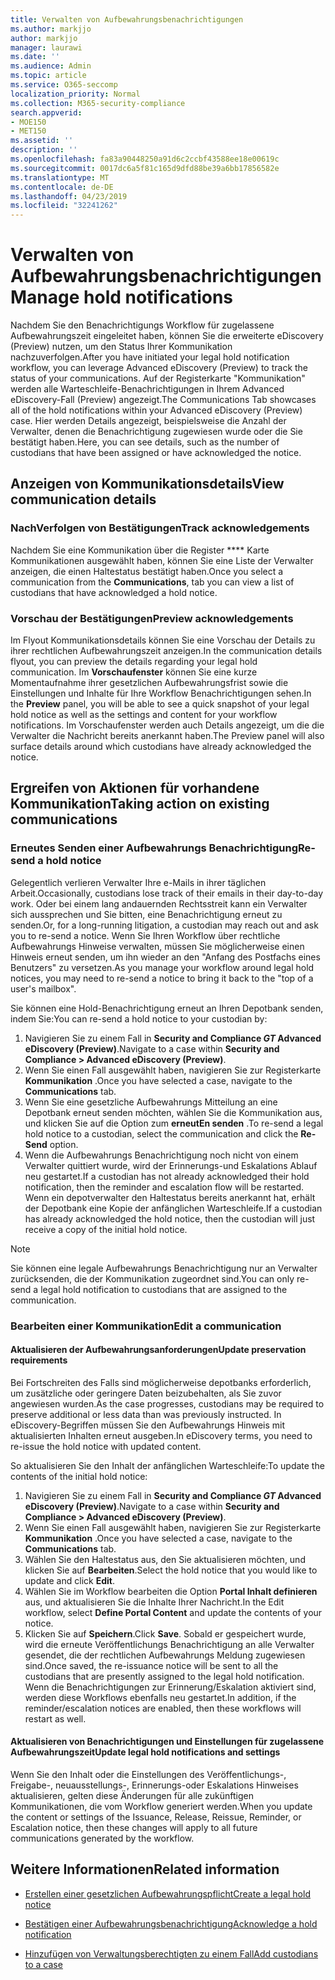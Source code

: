 ```yaml
---
title: Verwalten von Aufbewahrungsbenachrichtigungen
ms.author: markjjo
author: markjjo
manager: laurawi
ms.date: ''
ms.audience: Admin
ms.topic: article
ms.service: O365-seccomp
localization_priority: Normal
ms.collection: M365-security-compliance
search.appverid:
- MOE150
- MET150
ms.assetid: ''
description: ''
ms.openlocfilehash: fa83a90448250a91d6c2ccbf43588ee18e00619c
ms.sourcegitcommit: 0017dc6a5f81c165d9dfd88be39a6bb17856582e
ms.translationtype: MT
ms.contentlocale: de-DE
ms.lasthandoff: 04/23/2019
ms.locfileid: "32241262"
---
```

# <a name="manage-hold-notifications"></a><span data-ttu-id="85839-102">Verwalten von Aufbewahrungsbenachrichtigungen</span><span class="sxs-lookup"><span data-stu-id="85839-102">Manage hold notifications</span></span>

<span data-ttu-id="85839-103">Nachdem Sie den Benachrichtigungs Workflow für zugelassene Aufbewahrungszeit eingeleitet haben, können Sie die erweiterte eDiscovery (Preview) nutzen, um den Status Ihrer Kommunikation nachzuverfolgen.</span><span class="sxs-lookup"><span data-stu-id="85839-103">After you have initiated your legal hold notification workflow, you can leverage  Advanced eDiscovery (Preview) to track the status of your communications.</span></span> <span data-ttu-id="85839-104">Auf der Registerkarte "Kommunikation" werden alle Warteschleife-Benachrichtigungen in Ihrem Advanced eDiscovery-Fall (Preview) angezeigt.</span><span class="sxs-lookup"><span data-stu-id="85839-104">The Communications Tab showcases all of the hold notifications within your Advanced eDiscovery (Preview) case.</span></span> <span data-ttu-id="85839-105">Hier werden Details angezeigt, beispielsweise die Anzahl der Verwalter, denen die Benachrichtigung zugewiesen wurde oder die Sie bestätigt haben.</span><span class="sxs-lookup"><span data-stu-id="85839-105">Here, you can see details, such as the number of custodians that have been assigned or have acknowledged the notice.</span></span>

## <a name="view-communication-details"></a><span data-ttu-id="85839-106">Anzeigen von Kommunikationsdetails</span><span class="sxs-lookup"><span data-stu-id="85839-106">View communication details</span></span>

### <a name="track-acknowledgements"></a><span data-ttu-id="85839-107">NachVerfolgen von Bestätigungen</span><span class="sxs-lookup"><span data-stu-id="85839-107">Track acknowledgements</span></span>

<span data-ttu-id="85839-108">Nachdem Sie eine Kommunikation über die Register \*\*\*\* Karte Kommunikationen ausgewählt haben, können Sie eine Liste der Verwalter anzeigen, die einen Haltestatus bestätigt haben.</span><span class="sxs-lookup"><span data-stu-id="85839-108">Once you select a communication from the **Communications**, tab you can view a list of custodians that have acknowledged a hold notice.</span></span> 

### <a name="preview-acknowledgements"></a><span data-ttu-id="85839-109">Vorschau der Bestätigungen</span><span class="sxs-lookup"><span data-stu-id="85839-109">Preview acknowledgements</span></span>

<span data-ttu-id="85839-110">Im Flyout Kommunikationsdetails können Sie eine Vorschau der Details zu ihrer rechtlichen Aufbewahrungszeit anzeigen.</span><span class="sxs-lookup"><span data-stu-id="85839-110">In the communication details flyout, you can preview the details regarding your legal hold communication.</span></span> <span data-ttu-id="85839-111">Im **Vorschaufenster** können Sie eine kurze Momentaufnahme ihrer gesetzlichen Aufbewahrungsfrist sowie die Einstellungen und Inhalte für Ihre Workflow Benachrichtigungen sehen.</span><span class="sxs-lookup"><span data-stu-id="85839-111">In the **Preview** panel, you will be able to see a quick snapshot of your legal hold notice as well as the settings and content for your workflow notifications.</span></span> <span data-ttu-id="85839-112">Im Vorschaufenster werden auch Details angezeigt, um die die Verwalter die Nachricht bereits anerkannt haben.</span><span class="sxs-lookup"><span data-stu-id="85839-112">The Preview panel will also surface details around which custodians have already acknowledged the notice.</span></span>

## <a name="taking-action-on-existing-communications"></a><span data-ttu-id="85839-113">Ergreifen von Aktionen für vorhandene Kommunikation</span><span class="sxs-lookup"><span data-stu-id="85839-113">Taking action on existing communications</span></span>

### <a name="re-send-a-hold-notice"></a><span data-ttu-id="85839-114">Erneutes Senden einer Aufbewahrungs Benachrichtigung</span><span class="sxs-lookup"><span data-stu-id="85839-114">Re-send a hold notice</span></span>

<span data-ttu-id="85839-115">Gelegentlich verlieren Verwalter Ihre e-Mails in ihrer täglichen Arbeit.</span><span class="sxs-lookup"><span data-stu-id="85839-115">Occasionally, custodians lose track of their emails in their day-to-day work.</span></span> <span data-ttu-id="85839-116">Oder bei einem lang andauernden Rechtsstreit kann ein Verwalter sich aussprechen und Sie bitten, eine Benachrichtigung erneut zu senden.</span><span class="sxs-lookup"><span data-stu-id="85839-116">Or, for a long-running litigation, a custodian may reach out and ask you to re-send a notice.</span></span> <span data-ttu-id="85839-117">Wenn Sie Ihren Workflow über rechtliche Aufbewahrungs Hinweise verwalten, müssen Sie möglicherweise einen Hinweis erneut senden, um ihn wieder an den "Anfang des Postfachs eines Benutzers" zu versetzen.</span><span class="sxs-lookup"><span data-stu-id="85839-117">As you manage your workflow around legal hold notices, you may need to re-send a notice to bring it back to the "top of a user's mailbox".</span></span>

<span data-ttu-id="85839-118">Sie können eine Hold-Benachrichtigung erneut an Ihren Depotbank senden, indem Sie:</span><span class="sxs-lookup"><span data-stu-id="85839-118">You can re-send a hold notice to your custodian by:</span></span>
1. <span data-ttu-id="85839-119">Navigieren Sie zu einem Fall in **Security and Compliance _GT_ Advanced eDiscovery (Preview)**.</span><span class="sxs-lookup"><span data-stu-id="85839-119">Navigate to a case within **Security and Compliance > Advanced eDiscovery (Preview)**.</span></span>
2. <span data-ttu-id="85839-120">Wenn Sie einen Fall ausgewählt haben, navigieren Sie zur Registerkarte **Kommunikation** .</span><span class="sxs-lookup"><span data-stu-id="85839-120">Once you have selected a case, navigate to the **Communications** tab.</span></span>
3. <span data-ttu-id="85839-121">Wenn Sie eine gesetzliche Aufbewahrungs Mitteilung an eine Depotbank erneut senden möchten, wählen Sie die Kommunikation aus, und klicken Sie auf die Option zum **erneutEn senden** .</span><span class="sxs-lookup"><span data-stu-id="85839-121">To re-send a legal hold notice to a custodian, select the communication and click the **Re-Send** option.</span></span>
4. <span data-ttu-id="85839-122">Wenn die Aufbewahrungs Benachrichtigung noch nicht von einem Verwalter quittiert wurde, wird der Erinnerungs-und Eskalations Ablauf neu gestartet.</span><span class="sxs-lookup"><span data-stu-id="85839-122">If a custodian has not already acknowledged their hold notification, then the reminder and escalation flow will be restarted.</span></span> <span data-ttu-id="85839-123">Wenn ein depotverwalter den Haltestatus bereits anerkannt hat, erhält der Depotbank eine Kopie der anfänglichen Warteschleife.</span><span class="sxs-lookup"><span data-stu-id="85839-123">If a custodian has already acknowledged the hold notice, then the custodian will just receive a copy of the initial hold notice.</span></span>

> [!NOTE]
> <span data-ttu-id="85839-124">Sie können eine legale Aufbewahrungs Benachrichtigung nur an Verwalter zurücksenden, die der Kommunikation zugeordnet sind.</span><span class="sxs-lookup"><span data-stu-id="85839-124">You can only re-send a legal hold notification to custodians that are assigned to the communication.</span></span> 

### <a name="edit-a-communication"></a><span data-ttu-id="85839-125">Bearbeiten einer Kommunikation</span><span class="sxs-lookup"><span data-stu-id="85839-125">Edit a communication</span></span>

#### <a name="update-preservation-requirements"></a><span data-ttu-id="85839-126">Aktualisieren der Aufbewahrungsanforderungen</span><span class="sxs-lookup"><span data-stu-id="85839-126">Update preservation requirements</span></span>
  
<span data-ttu-id="85839-127">Bei Fortschreiten des Falls sind möglicherweise depotbanks erforderlich, um zusätzliche oder geringere Daten beizubehalten, als Sie zuvor angewiesen wurden.</span><span class="sxs-lookup"><span data-stu-id="85839-127">As the case progresses, custodians may be required to preserve additional or less data than was previously instructed.</span></span> <span data-ttu-id="85839-128">In eDiscovery-Begriffen müssen Sie den Aufbewahrungs Hinweis mit aktualisierten Inhalten erneut ausgeben.</span><span class="sxs-lookup"><span data-stu-id="85839-128">In eDiscovery terms, you need to re-issue the hold notice with updated content.</span></span>

<span data-ttu-id="85839-129">So aktualisieren Sie den Inhalt der anfänglichen Warteschleife:</span><span class="sxs-lookup"><span data-stu-id="85839-129">To update the contents of the initial hold notice:</span></span>

1. <span data-ttu-id="85839-130">Navigieren Sie zu einem Fall in **Security and Compliance _GT_ Advanced eDiscovery (Preview)**.</span><span class="sxs-lookup"><span data-stu-id="85839-130">Navigate to a case within **Security and Compliance > Advanced eDiscovery (Preview)**.</span></span>
2. <span data-ttu-id="85839-131">Wenn Sie einen Fall ausgewählt haben, navigieren Sie zur Registerkarte **Kommunikation** .</span><span class="sxs-lookup"><span data-stu-id="85839-131">Once you have selected a case, navigate to the **Communications** tab.</span></span>
3. <span data-ttu-id="85839-132">Wählen Sie den Haltestatus aus, den Sie aktualisieren möchten, und klicken Sie auf **Bearbeiten**.</span><span class="sxs-lookup"><span data-stu-id="85839-132">Select the hold notice that you would like to update and click **Edit**.</span></span>
4. <span data-ttu-id="85839-133">Wählen Sie im Workflow bearbeiten die Option **Portal Inhalt definieren** aus, und aktualisieren Sie die Inhalte Ihrer Nachricht.</span><span class="sxs-lookup"><span data-stu-id="85839-133">In the Edit workflow, select **Define Portal Content** and update the contents of your notice.</span></span> 
5. <span data-ttu-id="85839-134">Klicken Sie auf **Speichern**.</span><span class="sxs-lookup"><span data-stu-id="85839-134">Click **Save**.</span></span> <span data-ttu-id="85839-135">Sobald er gespeichert wurde, wird die erneute Veröffentlichungs Benachrichtigung an alle Verwalter gesendet, die der rechtlichen Aufbewahrungs Meldung zugewiesen sind.</span><span class="sxs-lookup"><span data-stu-id="85839-135">Once saved, the re-issuance notice will be sent to all the custodians that are presently assigned to the legal hold notification.</span></span> <span data-ttu-id="85839-136">Wenn die Benachrichtigungen zur Erinnerung/Eskalation aktiviert sind, werden diese Workflows ebenfalls neu gestartet.</span><span class="sxs-lookup"><span data-stu-id="85839-136">In addition, if the reminder/escalation notices are enabled, then these workflows will restart as well.</span></span> 


#### <a name="update-legal-hold-notifications-and-settings"></a><span data-ttu-id="85839-137">Aktualisieren von Benachrichtigungen und Einstellungen für zugelassene Aufbewahrungszeit</span><span class="sxs-lookup"><span data-stu-id="85839-137">Update legal hold notifications and settings</span></span>

<span data-ttu-id="85839-138">Wenn Sie den Inhalt oder die Einstellungen des Veröffentlichungs-, Freigabe-, neuausstellungs-, Erinnerungs-oder Eskalations Hinweises aktualisieren, gelten diese Änderungen für alle zukünftigen Kommunikationen, die vom Workflow generiert werden.</span><span class="sxs-lookup"><span data-stu-id="85839-138">When you update the content or settings of the Issuance, Release, Reissue, Reminder, or Escalation notice, then these changes will apply to all future communications generated by the workflow.</span></span>

## <a name="related-information"></a><span data-ttu-id="85839-139">Weitere Informationen</span><span class="sxs-lookup"><span data-stu-id="85839-139">Related information</span></span> 

- [<span data-ttu-id="85839-140">Erstellen einer gesetzlichen Aufbewahrungspflicht</span><span class="sxs-lookup"><span data-stu-id="85839-140">Create a legal hold notice</span></span>](create-hold-notification.md)
    
- [<span data-ttu-id="85839-141">Bestätigen einer Aufbewahrungsbenachrichtigung</span><span class="sxs-lookup"><span data-stu-id="85839-141">Acknowledge a hold notification</span></span>](acknowledge-hold-notification.md)
    
- [<span data-ttu-id="85839-142">Hinzufügen von Verwaltungsberechtigten zu einem Fall</span><span class="sxs-lookup"><span data-stu-id="85839-142">Add custodians to a case</span></span>](add-custodians-to-case.md)